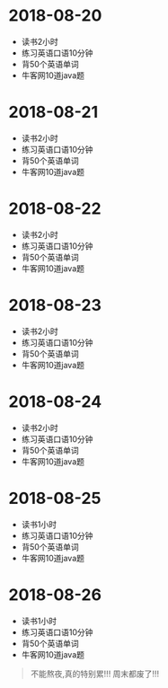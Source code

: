# 2018-08-20
* 读书2小时
* 练习英语口语10分钟
* 背50个英语单词
* 牛客网10道java题

# 2018-08-21
* 读书2小时
* 练习英语口语10分钟
* 背50个英语单词
* 牛客网10道java题

# 2018-08-22
* 读书2小时
* 练习英语口语10分钟
* 背50个英语单词
* 牛客网10道java题

# 2018-08-23
* 读书2小时
* 练习英语口语10分钟
* 背50个英语单词
* 牛客网10道java题

# 2018-08-24
* 读书2小时
* 练习英语口语10分钟
* 背50个英语单词
* 牛客网10道java题

# 2018-08-25
* 读书1小时
* 练习英语口语10分钟
* 背50个英语单词
* 牛客网10道java题


# 2018-08-26
* 读书1小时
* 练习英语口语10分钟
* 背50个英语单词
* 牛客网10道java题
>不能熬夜,真的特别累!!! 周末都废了!!!
